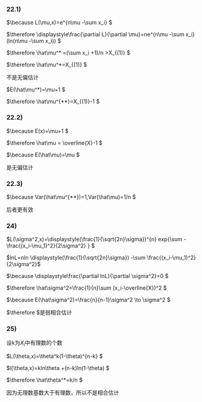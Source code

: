 ### 22.1)

$\because L(\mu,x)=e^{n\mu -\sum x_i} $

$\therefore \displaystyle\frac{\partial L}{\partial \mu}=ne^{n\mu -\sum x_i}(ln(n\mu -\sum x_i)) $

$\therefore \hat\mu^* =(\sum x_i +1)/n >X_{(1)} $

$\therefore \hat\mu^*=X_{(1)} $

不是无偏估计

$E(\hat\mu^*)=\mu+1 $

$\therefore \hat\mu^{**}=X_{(1)}-1 $



### 22.2)

$\because E(x)=\mu+1 $

$\therefore \hat\mu = \overline{X}-1 $

$\because E(\hat\mu)=\mu $

是无偏估计



### 22.3)

$\because Var(\hat\mu^{**})=1,Var(\hat\mu)=1/n $

后者更有效



### 24)

$L(\sigma^2,x)=\displaystyle(\frac{1}{\sqrt{2n}\sigma})^{n} exp\{\sum -\frac{(x_i-\mu_1)^2}{2\sigma^2} \} $

$lnL=nln \displaystyle(\frac{1}{\sqrt{2n}\sigma}) -\sum \frac{(x_i-\mu_1)^2}{2\sigma^2}$

$\because \displaystyle\frac{\partial lnL}{\partial \sigma^2}=0   $

$\therefore \hat\sigma^2=\frac{1}{n}\sum (x_i-\overline{X})^2 $

$\because E(\hat\sigma^2)=\frac{n}{n-1}\sigma^2 \to \sigma^2 $

$\therefore $是弱相合估计



### 25)

设k为$X_i$中有理数的个数

$L(\theta,x)=\theta^k(1-\theta)^{n-k} $

$l(\theta,x)=kln\theta +(n-k)ln(1-\theta) $

$\therefore \hat\theta^*=k/n $

因为无理数基数大于有理数，所以不是相合估计